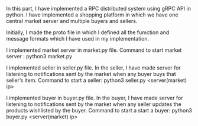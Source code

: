 In this part, I have implemented a RPC distributed system using gRPC API in python. 
I have implemented a shopping platform in which we have one central market server and multiple buyers and sellers. 

Initially, I made the proto file in which I defined all the fumction and message formats which I have used in my implementation.

I implemented market server in market.py file. 
Command to start market server :
python3 market.py

I implemented seller in seller.py file. In the seller, I have made server for listening to notifications sent by the market when any buyer buys that seller’s item.
Command to start a seller:
python3 seller.py <sellers ip> <sellers port> <server(market) ip>

I implemented buyer in buyer.py file. In the buyer, I have made server for listening to notifications sent by the market when any seller updates the products wishlisted by the buyer.
Command to start a start a buyer:
python3 buyer.py <buyers ip> <buyers port> <server(market) ip>




